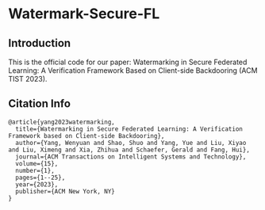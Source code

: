 # Watermark-Secure-FL
## Introduction

This is the official code for our paper: Watermarking in Secure Federated Learning: A Verification Framework Based on Client-side Backdooring (ACM TIST 2023).

## Citation Info
```
@article{yang2023watermarking,
  title={Watermarking in Secure Federated Learning: A Verification Framework based on Client-side Backdooring},
  author={Yang, Wenyuan and Shao, Shuo and Yang, Yue and Liu, Xiyao and Liu, Ximeng and Xia, Zhihua and Schaefer, Gerald and Fang, Hui},
  journal={ACM Transactions on Intelligent Systems and Technology},
  volume={15},
  number={1},
  pages={1--25},
  year={2023},
  publisher={ACM New York, NY}
}
```
